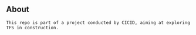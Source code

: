 ## About

    This repo is part of a project conducted by CICID, aiming at exploring TFS in construction.
